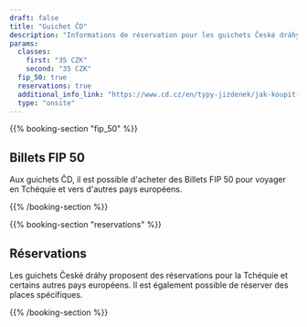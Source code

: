 ```yaml
---
draft: false
title: "Guichet ČD"
description: "Informations de réservation pour les guichets České dráhy."
params:
  classes:
    first: "35 CZK"
    second: "35 CZK"
  fip_50: true
  reservations: true
  additional_info_link: "https://www.cd.cz/en/typy-jizdenek/jak-koupit-jizdenku/-28750/"
  type: "onsite"
---
```


{{% booking-section "fip_50" %}}

## Billets FIP 50

Aux guichets ČD, il est possible d'acheter des Billets FIP 50 pour voyager en Tchéquie et vers d'autres pays européens.

{{% /booking-section %}}

{{% booking-section "reservations" %}}

## Réservations

Les guichets České dráhy proposent des réservations pour la Tchéquie et certains autres pays européens. Il est également possible de réserver des places spécifiques.

{{% /booking-section %}}
